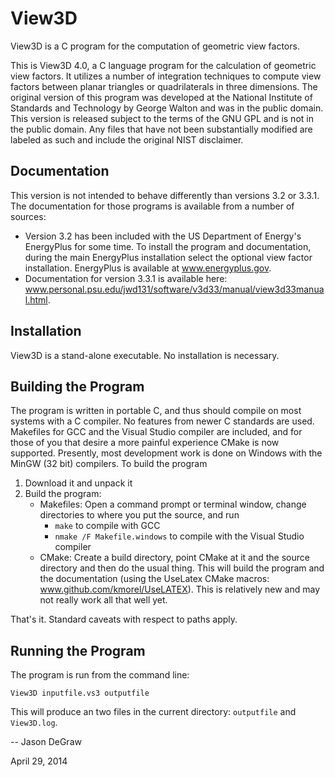 View3D
======

View3D is a C program for the computation of geometric view factors.

This is View3D 4.0, a C language program for the calculation of geometric view factors. It utilizes a number of integration techniques to compute view factors between planar triangles or quadrilaterals in three dimensions. The original version of this program was developed at the National Institute of Standards and Technology by George Walton and was in the public domain. This version is released subject to the terms of the GNU GPL and is not in the public domain. Any files that have not been substantially modified are labeled as such and include the original NIST disclaimer. 

Documentation
-------------

This version is not intended to behave differently than versions 3.2 or 3.3.1. The documentation for those programs is available from a number of sources:

* Version 3.2 has been included with the US Department of Energy's EnergyPlus for some time. To install the program and documentation, during the main EnergyPlus installation select the optional view factor installation. EnergyPlus is available at www.energyplus.gov.
* Documentation for version 3.3.1 is available here: www.personal.psu.edu/jwd131/software/v3d33/manual/view3d33manual.html.

Installation
------------

View3D is a stand-alone executable. No installation is necessary.

Building the Program
--------------------

The program is written in portable C, and thus should compile on most systems with a C compiler. No features from newer C standards are used. Makefiles for GCC and the Visual Studio compiler are included, and for those of you that desire a more painful experience CMake is now supported. Presently, most development work is done on Windows with the MinGW (32 bit) compilers. To build the program

1. Download it and unpack it
2. Build the program:
    * Makefiles: Open a command prompt or terminal window, change directories to where you put the source, and run
        * `make` to compile with GCC
        * `nmake /F Makefile.windows` to compile with the Visual Studio compiler
    * CMake: Create a build directory, point CMake at it and the source directory and then do the usual thing. This will build the program and the documentation (using the UseLatex CMake macros: www.github.com/kmorel/UseLATEX). This is relatively new and may not really work all that well yet.

That's it. Standard caveats with respect to paths apply.

Running the Program
-------------------

The program is run from the command line:

    View3D inputfile.vs3 outputfile

This will produce an two files in the current directory: `outputfile` and `View3D.log`.

-- 
Jason DeGraw

April 29, 2014
